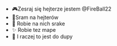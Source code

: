 - 🎮Zesraj się hejterze jestem @FireBall22
- 🤬Sram na hejterów
- 🤣 Robie na nich srake
- ✨ Robie tez mape
- 📣 I raczej to jest do dupy

<!---
FireBall22/FireBall22 is a ✨ special ✨ repository because its `README.md` (this file) appears on your GitHub profile.
You can click the Preview link to take a look at your changes.
--->
